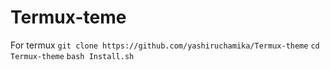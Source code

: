 # Termux-teme
For termux
`git clone https://github.com/yashiruchamika/Termux-theme`
`cd Termux-theme`
`bash Install.sh`
